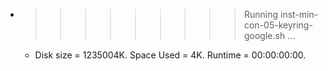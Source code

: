 * >>>>>>>>> Running inst-min-con-05-keyring-google.sh ...
  * Disk size = 1235004K. Space Used = 4K. Runtime = 00:00:00:00.
